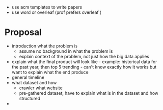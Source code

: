 - use acm templates to write papers
- use word or overleaf (prof prefers overleaf )
# Proposal
- introduction what the problem is
	- assume no background in what the problem is
	- explain context of the problem, not just how the big data applies
- explain what the final product will look like
		- example: historical data for the past year, then top 5 trending
		- can't know exactly how it works but want to explain what the end produce
- general timeline
- what dataset and how
	- crawler what website
	- pre-gathered dataset, have to explain what is in the dataset and how structured
- 